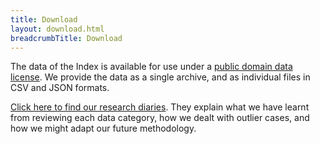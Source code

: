```yaml
---
title: Download
layout: download.html
breadcrumbTitle: Download
---
```


The data of the Index is available for use under a [public domain data license](http://opendatacommons.org/licenses/pddl/1.0/). We provide the data as a single archive, and as individual files in CSV and JSON formats.

[Click here to find our research diaries](https://drive.google.com/drive/folders/0B5j55T4ZyssBUTlRbkdvYzhOSkU). They explain what we have learnt from reviewing each data category, how we dealt with outlier cases, and how we might adapt our future methodology.
